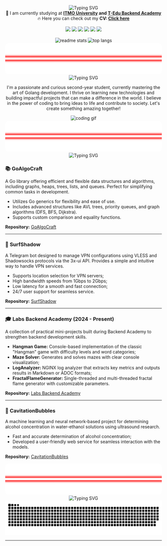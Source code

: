 <div align="center">
    <img src="https://readme-typing-svg.herokuapp.com?font=Righteous&size=40&duration=3000&pause=10&color=FF0000&center=true&vCenter=true&random=false&width=700&height=100&lines=Hello%2C+World!+%F0%9F%AB%B6%F0%9F%8F%BB;I'm+k6zma+👋🏼;I'm+Golang+Developer+🔥" alt="Typing SVG" />
</div>

<div align="center">
    🥰 I am currently studying at <b><a href="https://itmo.ru/" target="_blank">ITMO University</a> and <a href="https://education.tbank.ru/academy/backend/" target="_blank">T-Edu Backend Academy</a></b>
    <br/>
</div>

<div align="center">
   🔥 Here you can check out my <b>CV: <a href="https://k6zma-cv.tiiny.site/" target="_blank">Click here</a></b>
</div>

<br/>

<div align="center">
        <img src="https://img.shields.io/badge/GO-black?style=for-the-badge&logo=Go&logoColor=FF0000"/>
        <img src="https://img.shields.io/badge/POSTGRESQL-black?style=for-the-badge&logo=PostgreSQL&logoColor=FF0000"/>
        <img src="https://img.shields.io/badge/DOCKER-black?style=for-the-badge&logo=Docker&logoColor=FF0000"/>
        <img src="https://img.shields.io/badge/LINUX-black?style=for-the-badge&logo=Linux&logoColor=FF0000"/>
        <img src="https://img.shields.io/badge/GIT-black?style=for-the-badge&logo=Git&logoColor=FF0000"/>
        <img src="https://img.shields.io/badge/GITHUB-black?style=for-the-badge&logo=Github&logoColor=FF0000"/>
        <br/>
        <br/>
        <img src="https://github-readme-stats-salesp07.vercel.app/api?username=k6zma&count_private=true&show_icons=true&theme=midnight-purple&border_radius=12" alt="readme stats">
        <img src="https://github-readme-stats-salesp07.vercel.app/api/top-langs/?username=k6zma&hide=HTML&langs_count=8&layout=compact&theme=midnight-purple&border_radius=12" alt="top langs">
</div>

<div align="center" style="position: relative; width: 100%; padding: 0; margin: 0;">
    <img src="neon_border_v3.png" alt="Neon Border" 
         style="width: 100%; object-fit: cover; object-position: top; height: 100px; border-radius: 10px;" />
</div>

<div align="center">
    <img src="https://readme-typing-svg.herokuapp.com?font=Fira+Code&weight=700&size=35&duration=1&pause=10000000000000000&color=FF0000&center=true&vCenter=true&width=700&height=100&lines=%F0%9F%8C%9F+About+Me+%F0%9F%8C%9F" alt="Typing SVG" />
    <p>
        I'm a passionate and curious second-year student, currently mastering the art of Golang development. I thrive on learning new technologies and building impactful projects that can make a difference in the world. I believe in the power of coding to bring ideas to life and contribute to society. Let's create something amazing together!
    </p>
    <img src="https://media2.giphy.com/media/v1.Y2lkPTc5MGI3NjExcHhxYW04ZTU5c2F3NzEzYmFxMjNodXB4MjhyZmsycmJlMjYzMXVybCZlcD12MV9pbnRlcm5hbF9naWZfYnlfaWQmY3Q9Zw/jBOOXxSJfG8kqMxT11/giphy.gif" alt="coding gif" width="400" />
</div>

<div align="center" style="position: relative; width: 100%; padding: 0; margin: 0;">
    <img src="neon_border_v3.png" alt="Neon Border" 
         style="width: 100%; object-fit: cover; object-position: top; height: 100px; border-radius: 12px;" />
</div>

<div align="center">
    <img src="https://readme-typing-svg.herokuapp.com?font=Fira+Code&weight=700&size=35&duration=1&pause=10000000000000000&color=FF0000&center=true&vCenter=true&width=700&height=100&lines=🥰+Projects+🥰" alt="Typing SVG" />
</div>

<div align="left">
    <h3>📚 <b>GoAlgoCraft</b></h3>
    <p>
        A Go library offering efficient and flexible data structures and algorithms, including graphs, heaps, trees, lists, and queues. Perfect for simplifying common tasks in development.
    </p>
    <ul>
        <li>Utilizes Go generics for flexibility and ease of use.</li>
        <li>Includes advanced structures like AVL trees, priority queues, and graph algorithms (DFS, BFS, Dijkstra).</li>
        <li>Supports custom comparison and equality functions.</li>
    </ul>
    <p><b>Repository:</b> <a href="https://github.com/k6zma/GoAlgoCraft" target="_blank">GoAlgoCraft</a></p>
</div>

---

<div align="left">
    <h3>🤖 <b>SurfShadow</b></h3>
    <p>
        A Telegram bot designed to manage VPN configurations using VLESS and Shadowsocks protocols via the 3x-ui API. Provides a simple and intuitive way to handle VPN services.
    </p>
    <ul>
        <li>Supports location selection for VPN servers;</li>
        <li>High bandwidth speeds from 1Gbps to 2Gbps;</li>
        <li>Low latency for a smooth and fast connection;</li>
        <li>24/7 user support for seamless service.</li>
    </ul>
    <p><b>Repository:</b> <a href="https://github.com/SurfShadow" target="_blank">SurfShadow</a></p>
</div>

---

<div align="left">
    <h3>🎓 <b>Labs Backend Academy (2024 - Present)</b></h3>
    <p>
        A collection of practical mini-projects built during Backend Academy to strengthen backend development skills.
    </p>
    <ul>
        <li><b>Hangman Game:</b> Console-based implementation of the classic "Hangman" game with difficulty levels and word categories;</li>
        <li><b>Maze Solver:</b> Generates and solves mazes with clear console visualization;</li>
        <li><b>LogAnalyzer:</b> NGINX log analyzer that extracts key metrics and outputs results in Markdown or ADOC formats;</li>
        <li><b>FractalFlameGenerator:</b> Single-threaded and multi-threaded fractal flame generator with customizable parameters.</li>
    </ul>
    <p><b>Repository:</b> <a href="https://github.com/k6zma/T-Bank-Backend-Academy" target="_blank">Labs Backend Academy</a></p>
</div>

---

<div align="left">
    <h3>🧪 <b>CavitationBubbles</b></h3>
    <p>
        A machine learning and neural network-based project for determining alcohol concentration in water-ethanol solutions using ultrasound research.
    </p>
    <ul>
        <li>Fast and accurate determination of alcohol concentration;</li>
        <li>Developed a user-friendly web service for seamless interaction with the models.</li>
    </ul>
    <p><b>Repository:</b> <a href="https://github.com/k6zma/CavitationBubbles" target="_blank">CavitationBubbles</a></p>
</div>


<div align="center" style="position: relative; width: 100%; padding: 0; margin: 0;">
    <img src="neon_border_v3.png" alt="Neon Border" 
         style="width: 100%; object-fit: cover; object-position: top; height: 100px; border-radius: 12px;" />
</div>


<div align="center">
    <img src="https://readme-typing-svg.herokuapp.com?font=Fira+Code&weight=700&size=35&duration=1&pause=10000000000000000&color=FF0000&center=true&vCenter=true&width=700&height=100&lines=%F0%9F%90%8D+My+Contributions+%F0%9F%90%8D" alt="Typing SVG" />
    <img alt="snake eating my contributions" src="https://raw.githubusercontent.com/k6zma/k6zma/output/github-contribution-grid-snake.svg" />
</div>

---
